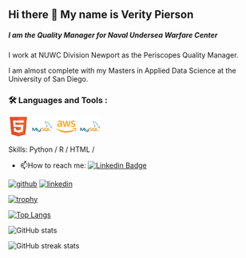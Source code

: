 ## Hi there 👋 My name is Verity Pierson
##### I am the Quality Manager for Naval Undersea Warfare Center


I work at NUWC Division Newport as the Periscopes Quality Manager.

I am almost complete with my Masters in Applied Data Science at the University of San Diego.

### :hammer_and_wrench: Languages and Tools :
<div>
  <img src="https://github.com/devicons/devicon/blob/master/icons/html5/html5-original.svg" title="HTML5" alt="HTML" width="40" height="40"/>&nbsp;
  <img src="https://github.com/devicons/devicon/blob/master/icons/mysql/mysql-original-wordmark.svg" title="MySQL"  alt="MySQL" width="40" height="40"/>&nbsp;
  <img src="https://github.com/devicons/devicon/blob/master/icons/amazonwebservices/amazonwebservices-plain-wordmark.svg" title="AWS" alt="AWS" width="40" height="40"/>&nbsp;
  <img src="https://github.com/devicons/devicon/blob/master/icons/mysql/mysql-original-wordmark.svg" title="MySQL"  alt="MySQL" width="40" height="40"/>&nbsp;
</div>

Skills: Python / R / HTML /

- :mailbox:How to reach me: [![Linkedin Badge](https://img.shields.io/badge/-kakbar-blue?style=flat&logo=Linkedin&logoColor=white)]([your-linkedin-url](https://www.linkedin.com/in/verity-pierson-51531b3a/))

[<img src='https://cdn.jsdelivr.net/npm/simple-icons@3.0.1/icons/github.svg' alt='github' height='40'>](https://github.com/vpierson100)  [<img src='https://cdn.jsdelivr.net/npm/simple-icons@3.0.1/icons/linkedin.svg' alt='linkedin' height='40'>](https://www.linkedin.com/in/verity-pierson/)  

[![trophy](https://github-profile-trophy.vercel.app/?username=vpierson100)](https://github.com/ryo-ma/github-profile-trophy)

[![Top Langs](https://github-readme-stats.vercel.app/api/top-langs/?username=vpierson100)](https://github.com/anuraghazra/github-readme-stats)

![GitHub stats](https://github-readme-stats.vercel.app/api?username=vpierson100&show_icons=true)  

![GitHub streak stats](https://streak-stats.demolab.com/?user=vpierson100)  

